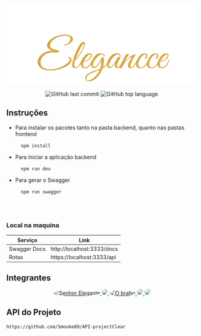 <div align="center">

<img src="./logo.png">

![GitHub last commit](https://img.shields.io/github/last-commit/Smooke09/Eleggance)
![GitHub top language](https://img.shields.io/github/languages/top/Smooke09/Eleggance)

</div>

 

## Instruções 

- Para instalar os pacotes tanto na pasta backend, quanto nas pastas frontend
    
        npm install
    
- Para iniciar a aplicação backend
    
        npm run dev

- Para gerar o Swagger
    
        npm run swagger

<br>
<br>

### Local na maquina
| Serviço | Link |
| ------ | ------ |
| Swagger Docs | http://localhost:3333/docs |
| Rotas | https://localhost:3333/api |


## Integrantes

<div align="center">

<a href="https://github.com/Smooke09">
<img src="https://avatars.githubusercontent.com/u/90714214?v=4" title="Senhor Elegante" style="height:50px; border-radius:100%"/>
</a>

<a href="https://github.com/BrenoOliveira2002">
<img src="https://avatars.githubusercontent.com/u/103545297?v=4" style="height:50px; border-radius:100%"/>
</a>

<a href="https://github.com/CaioCDJ">
<img src="https://avatars.githubusercontent.com/u/48222542?v=4" title="O brabo" style="height:50px; border-radius:100%"/>
</a>

<a href="https://github.com/amandacgoncalves">
<img src="https://avatars.githubusercontent.com/u/102832741?v=4" style="height:50px; border-radius:100%"/>
</a>

<a href="https://github.com/RyanGualberto">
<img src="https://avatars.githubusercontent.com/u/88859663?v=4" style="height:50px; border-radius:100%"/>
</a>
</div>


## API do Projeto

    https://github.com/Smooke09/API-projectClear
